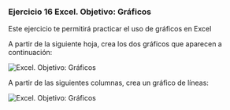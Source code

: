 ### Ejercicio 16 Excel. Objetivo: Gráficos

Este ejercicio te permitirá practicar el uso de gráficos en Excel

A partir de la siguiente hoja, crea los dos gráficos que aparecen a continuación:

![ Excel. Objetivo: Gráficos](https://teformas.com/wp-content/uploads/2012/10/ej16.jpg)

A partir de las siguientes columnas, crea un gráfico de líneas:

![ Excel. Objetivo: Gráficos](https://teformas.com/wp-content/uploads/2012/10/ej16b.jpg)
<!--stackedit_data:
eyJoaXN0b3J5IjpbMTA5ODg0MDU3OF19
-->